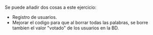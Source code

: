 Se puede añadir dos cosas a este ejercicio:
- Registro de usuarios.
- Mejorar el codigo para que al borrar todas las palabras, se borre tambien el valor "votado" de los usuarios en la BD.
